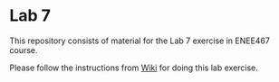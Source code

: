 # Lab 7

This repository consists of material for the Lab 7 exercise in ENEE467 course.

Please follow the instructions from [Wiki](https://github.com/ENEE467/documentation/wiki/Lab-7-Instructions) for doing this lab exercise.
